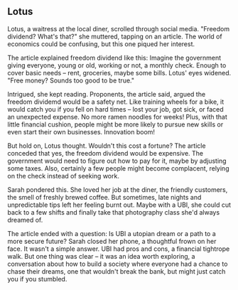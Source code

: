 ## Lotus
Lotus, a waitress at the local diner, scrolled through social media. "Freedom dividend? What's that?" she muttered, tapping on an article.  The world of economics could be confusing, but this one piqued her interest. 

The article explained freedom dividend like this: Imagine the government giving everyone, young or old, working or not, a monthly check.  Enough to cover basic needs – rent, groceries, maybe some bills.  Lotus' eyes widened.  "Free money? Sounds too good to be true."

Intrigued, she kept reading.  Proponents, the article said, argued the freedom dividemd would be a safety net. Like training wheels for a bike, it would catch you if you fell on hard times – lost your job, got sick, or faced an unexpected expense.  No more ramen noodles for weeks! Plus, with that little financial cushion, people might be more likely to pursue new skills or even start their own businesses. Innovation boom! 

But hold on, Lotus thought.  Wouldn't this cost a fortune? The article conceded that yes, the freedom dividend would be expensive. The government would need to figure out how to pay for it, maybe by adjusting some taxes.  Also, certainly a few people might become complacent, relying on the check instead of seeking work. 

Sarah pondered this.  She loved her job at the diner, the friendly customers, the smell of freshly brewed coffee.  But sometimes, late nights and unpredictable tips left her feeling burnt out.  Maybe with a UBI, she could cut back to a few shifts and finally take that photography class she'd always dreamed of. 

The article ended with a question: Is UBI a utopian dream or a path to a more secure future?  Sarah closed her phone, a thoughtful frown on her face.  It wasn't a simple answer.  UBI had pros and cons, a financial tightrope walk.  But one thing was clear – it was an idea worth exploring, a conversation about how to build a society where everyone had a chance to chase their dreams, one that wouldn't break the bank, but might just catch you if you stumbled. 

